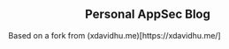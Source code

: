 <p align="center">
    <h2 align="center">Personal AppSec Blog </h2>
    Based on a fork from (xdavidhu.me)[https://xdavidhu.me/]


